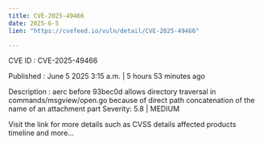 ```yaml
---
title: CVE-2025-49466
date: 2025-6-5
lien: "https://cvefeed.io/vuln/detail/CVE-2025-49466"

---
```


CVE ID : CVE-2025-49466

Published :  June 5
2025
3:15 a.m. | 5 hours
53 minutes ago

Description : aerc before 93bec0d allows directory traversal in commands/msgview/open.go because of direct path concatenation of the name of an attachment part
Severity: 5.8 | MEDIUM

Visit the link for more details
such as CVSS details
affected products
timeline
and more...
